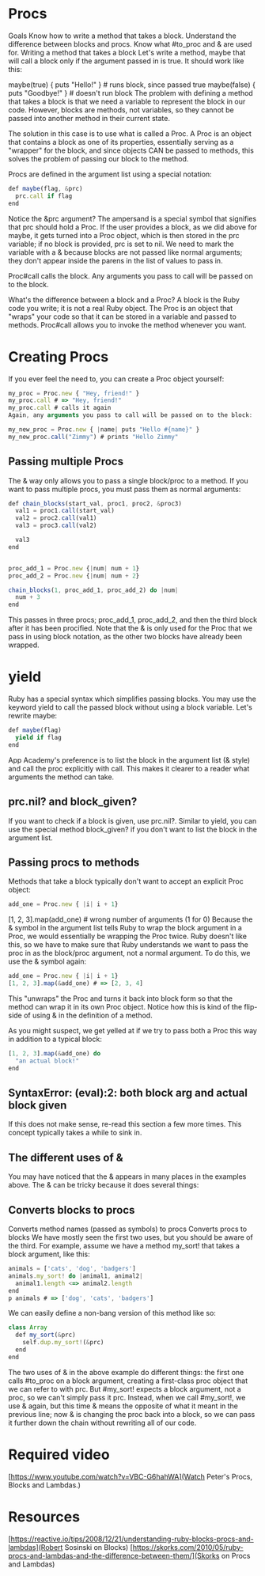 # Procs
Goals
Know how to write a method that takes a block.
Understand the difference between blocks and procs.
Know what #to_proc and & are used for.
Writing a method that takes a block
Let's write a method, maybe that will call a block only if the argument passed in is true. It should work like this:

maybe(true) { puts "Hello!" } # runs block, since passed true
maybe(false) { puts "Goodbye!" } # doesn't run block
The problem with defining a method that takes a block is that we need a variable to represent the block in our code. However, blocks are methods, not variables, so they cannot be passed into another method in their current state.

The solution in this case is to use what is called a Proc. A Proc is an object that contains a block as one of its properties, essentially serving as a "wrapper" for the block, and since objects CAN be passed to methods, this solves the problem of passing our block to the method.

Procs are defined in the argument list using a special notation:
```script.js
def maybe(flag, &prc)
  prc.call if flag
end
```
Notice the &prc argument? The ampersand is a special symbol that signifies that prc should hold a Proc. If the user provides a block, as we did above for maybe, it gets turned into a Proc object, which is then stored in the prc variable; if no block is provided, prc is set to nil. We need to mark the variable with a & because blocks are not passed like normal arguments; they don't appear inside the parens in the list of values to pass in.

Proc#call calls the block. Any arguments you pass to call will be passed on to the block.

What's the difference between a block and a Proc? A block is the Ruby code you write; it is not a real Ruby object. The Proc is an object that "wraps" your code so that it can be stored in a variable and passed to methods. Proc#call allows you to invoke the method whenever you want.

# Creating Procs
If you ever feel the need to, you can create a Proc object yourself:
```script.js
my_proc = Proc.new { "Hey, friend!" }
my_proc.call # => "Hey, friend!"
my_proc.call # calls it again
Again, any arguments you pass to call will be passed on to the block:

my_new_proc = Proc.new { |name| puts "Hello #{name}" }
my_new_proc.call("Zimmy") # prints "Hello Zimmy"
```
## Passing multiple Procs
The & way only allows you to pass a single block/proc to a method. If you want to pass multiple procs, you must pass them as normal arguments:
```script.js
def chain_blocks(start_val, proc1, proc2, &proc3)
  val1 = proc1.call(start_val)
  val2 = proc2.call(val1)
  val3 = proc3.call(val2)

  val3
end


proc_add_1 = Proc.new {|num| num + 1}
proc_add_2 = Proc.new {|num| num + 2}

chain_blocks(1, proc_add_1, proc_add_2) do |num|
  num + 3
end
```
This passes in three procs; proc_add_1, proc_add_2, and then the third block after it has been procified. Note that the & is only used for the Proc that we pass in using block notation, as the other two blocks have already been wrapped.

# yield
Ruby has a special syntax which simplifies passing blocks. You may use the keyword yield to call the passed block without using a block variable. Let's rewrite maybe:
```script.js
def maybe(flag)
  yield if flag
end
```
App Academy's preference is to list the block in the argument list (& style) and call the proc explicitly with call. This makes it clearer to a reader what arguments the method can take.

## prc.nil? and block_given?
If you want to check if a block is given, use prc.nil?. Similar to yield, you can use the special method block_given? if you don't want to list the block in the argument list.

## Passing procs to methods
Methods that take a block typically don't want to accept an explicit Proc object:
```script.js
add_one = Proc.new { |i| i + 1}
```
[1, 2, 3].map(add_one) # wrong number of arguments (1 for 0)
Because the & symbol in the argument list tells Ruby to wrap the block argument in a Proc, we would essentially be wrapping the Proc twice. Ruby doesn't like this, so we have to make sure that Ruby understands we want to pass the proc in as the block/proc argument, not a normal argument. To do this, we use the & symbol again:
```script.js
add_one = Proc.new { |i| i + 1}
[1, 2, 3].map(&add_one) # => [2, 3, 4]
```
This "unwraps" the Proc and turns it back into block form so that the method can wrap it in its own Proc object. Notice how this is kind of the flip-side of using & in the definition of a method.

As you might suspect, we get yelled at if we try to pass both a Proc this way in addition to a typical block:
```script.js
[1, 2, 3].map(&add_one) do
  "an actual block!" 
end
```
## SyntaxError: (eval):2: both block arg and actual block given
If this does not make sense, re-read this section a few more times. This concept typically takes a while to sink in.

## The different uses of &
You may have noticed that the & appears in many places in the examples above. The & can be tricky because it does several things:

## Converts blocks to procs
Converts method names (passed as symbols) to procs
Converts procs to blocks
We have mostly seen the first two uses, but you should be aware of the third. For example, assume we have a method my_sort! that takes a block argument, like this:
```script.js
animals = ['cats', 'dog', 'badgers']
animals.my_sort! do |animal1, animal2|
  animal1.length <=> animal2.length
end
p animals # => ['dog', 'cats', 'badgers']
```
We can easily define a non-bang version of this method like so:
```script.js
class Array
  def my_sort(&prc)
    self.dup.my_sort!(&prc)
  end
end
```
The two uses of & in the above example do different things: the first one calls #to_proc on a block argument, creating a first-class proc object that we can refer to with prc. But #my_sort! expects a block argument, not a proc, so we can't simply pass it prc. Instead, when we call #my_sort!, we use & again, but this time & means the opposite of what it meant in the previous line; now & is changing the proc back into a block, so we can pass it further down the chain without rewriting all of our code.

# Required video
[https://www.youtube.com/watch?v=VBC-G6hahWA](Watch Peter's Procs, Blocks and Lambdas.)
# Resources
[https://reactive.io/tips/2008/12/21/understanding-ruby-blocks-procs-and-lambdas](Robert Sosinski on Blocks)
[https://skorks.com/2010/05/ruby-procs-and-lambdas-and-the-difference-between-them/](Skorks on Procs and Lambdas)